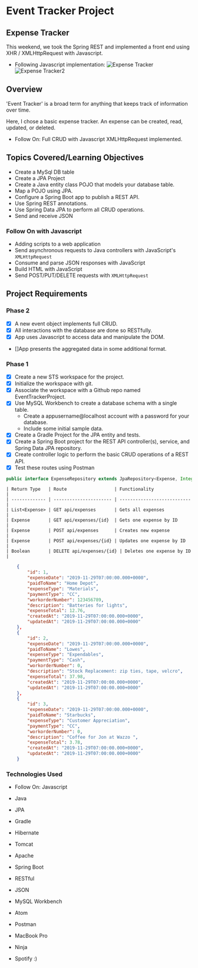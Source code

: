 # Event Tracker Project
## Expense Tracker

This weekend, we took the Spring REST and implemented a front end using
XHR / XMLHttpRequest with Javascript.

* Following Javascript implementation:
![Expense Tracker](ExpenseTracker/src/main/resources/static/images/iPad.png)
![Expense Tracker2](ExpenseTracker/src/main/resources/static/images/ipad2.png)

## Overview

'Event Tracker' is a broad term for anything that keeps track of information over time.

Here, I chose a basic expense tracker. An expense can be created, read,
updated, or deleted.

* Follow On: Full CRUD with Javascript XMLHttpRequest implemented.

## Topics Covered/Learning Objectives

* Create a MySql DB table
* Create a JPA Project
* Create a Java entity class POJO that models your database table.
* Map a POJO using JPA.
* Configure a Spring Boot app to publish a REST API.
* Use Spring REST annotations.
* Use Spring Data JPA to perform all CRUD operations.
* Send and receive JSON

### Follow On with Javascript

* Adding scripts to a web application
* Send asynchronous requests to Java controllers with JavaScript's ```XMLHttpRequest```
* Consume and parse JSON responses with JavaScript
* Build HTML with JavaScript
* Send POST/PUT/DELETE requests with ```XMLHttpRequest```

## Project Requirements

### Phase 2

- [x] A new event object implements full CRUD.
- [x] All interactions with the database are done so RESTfully.
- [x] App uses Javascript to access data and manipulate the DOM.
- []App presents the aggregated data in some additional format.

### Phase 1

- [x] Create a new STS workspace for the project.
- [x] Initialize the workspace with git.
- [x] Associate the workspace with a Github repo named EventTrackerProject.
- [x] Use MySQL Workbench to create a database schema with a single table.
  * Create a appusername@localhost account with a password for your database.
  * Include some initial sample data.
- [x] Create a Gradle Project for the JPA entity and tests.
- [x] Create a Spring Boot project for the REST API controller(s), service, and Spring Data JPA repository.
- [x] Create controller logic to perform the basic CRUD operations of a REST API.
- [x] Test these routes using Postman
```java
public interface ExpenseRepository extends JpaRepository<Expense, Integer>```
```
```
| Return Type   | Route                  | Functionality               |
| ------------- | ---------------------- | --------------------------- |
| List<Expense> | GET api/expenses       | Gets all expenses           |
| Expense       | GET api/expenses/{id}  | Gets one expense by ID      |
| Expense       | POST api/expenses      | Creates new expense         |
| Expense       | POST api/expenses/{id} | Updates one expense by ID   |
| Boolean       | DELETE api/expenses/{id} | Deletes one expense by ID |
```
```json
    {
        "id": 1,
        "expenseDate": "2019-11-29T07:00:00.000+0000",
        "paidToName": "Home Depot",
        "expenseType": "Materials",
        "paymentType": "CC",
        "workorderNumber": 123456789,
        "description": "Batteries for lights",
        "expenseTotal": 12.76,
        "createdAt": "2019-11-29T07:00:00.000+0000",
        "updatedAt": "2019-11-29T07:00:00.000+0000"
    },
    {
        "id": 2,
        "expenseDate": "2019-11-29T07:00:00.000+0000",
        "paidToName": "Lowes",
        "expenseType": "Expendables",
        "paymentType": "Cash",
        "workorderNumber": 0,
        "description": "Stock Replacement: zip ties, tape, velcro",
        "expenseTotal": 37.98,
        "createdAt": "2019-11-29T07:00:00.000+0000",
        "updatedAt": "2019-11-29T07:00:00.000+0000"
    },
    {
        "id": 3,
        "expenseDate": "2019-11-29T07:00:00.000+0000",
        "paidToName": "Starbucks",
        "expenseType": "Customer Appreciation",
        "paymentType": "CC",
        "workorderNumber": 0,
        "description": "Coffee for Jon at Wazzo ",
        "expenseTotal": 3.78,
        "createdAt": "2019-11-29T07:00:00.000+0000",
        "updatedAt": "2019-11-29T07:00:00.000+0000"
    }
```
### Technologies Used

* Follow On: Javascript

* Java
* JPA
* Gradle
* Hibernate
* Tomcat
* Apache
* Spring Boot
* RESTful
* JSON
* MySQL Workbench
* Atom
* Postman

* MacBook Pro
* Ninja
* Spotify :)
